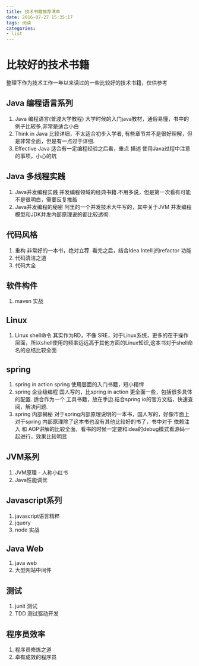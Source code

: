 ```yaml
---
title: 技术书籍推荐清单
date: 2016-07-27 15:35:17
tags: 阅读
categories:
- list
---
```


# 比较好的技术书籍

整理下作为技术工作一年以来读过的一些比较好的技术书籍，仅供参考
<!--more-->


## Java 编程语言系列
1. Java 编程语言(普渡大学教程)
大学时候的入门java教材，通俗易懂，书中的例子比较多,非常是适合小白
2. Think in Java
比较详细，不太适合初步入学者, 有些章节并不是很好理解，但是非常全面，但是有一点过于详细.
3. Effective Java
适合有一定编程经验之后看，重点 描述 使用Java过程中注意的事项，小心的坑

## Java 多线程实践
1. Java并发编程实践
并发编程领域的经典书籍.不用多说，但是第一次看有可能不是很明白，需要反复推敲
2. Java并发编程的秘密
阿里的一个并发技术大牛写的，其中关于JVM 并发编程模型和JDK并发内部原理说的都比较透彻.

## 代码风格
1. 重构
非常好的一本书，绝对立荐. 看完之后，结合Idea Intellij的refactor 功能
2. 代码清洁之道
3. 代码大全

## 软件构件
1. maven 实战

## Linux
1. Linux shell命令 
其实作为RD，不像 SRE，对于Linux系统，更多的在于操作层面，所以shell使用的频率远远高于其他方面的Linux知识,这本书对于shell命名的总结比较全面


## spring 
1. spring in action
spring 使用层面的入门书籍，短小精悍
2. spring 企业级编程
国人写的，比spring in action 更全面一些，包括很多具体的配置. 适合作为一个 工具书籍，放在手边.结合spring io的官方文档，快速查阅，解决问题.
3. spring 内部揭秘
对于spring内部原理说明的一本书，国人写的，好像市面上对于spring 内部原理除了这本书也没有其他比较好的书了，书中对于 依赖注入 和 AOP讲解的比较全面，看书的时候一定要和idea的debug模式看源码一起进行，效果比较明显

## JVM系列
1. JVM原理 - 人称小红书
2. Java性能调优

## Javascript系列
1. javascript语言精粹
2. jquery 
3. node 实战

## Java Web
1. java web
2. 大型网站中间件

## 测试
1. junit 测试
2. TDD 测试驱动开发

## 程序员效率
1. 程序员修炼之道
2. 卓有成效的程序员

